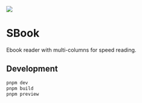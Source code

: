 ![](https://user-images.githubusercontent.com/4195550/189491183-d1352c71-a073-4d7b-99a8-8eda0e46b761.png)

# SBook
Ebook reader with multi-columns for speed reading.



## Development

```bash
pnpm dev
pnpm build
pnpm preview
```
